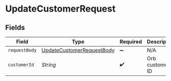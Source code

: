 # UpdateCustomerRequest


## Fields

| Field                                                                             | Type                                                                              | Required                                                                          | Description                                                                       |
| --------------------------------------------------------------------------------- | --------------------------------------------------------------------------------- | --------------------------------------------------------------------------------- | --------------------------------------------------------------------------------- |
| `requestBody`                                                                     | [UpdateCustomerRequestBody](../../models/operations/UpdateCustomerRequestBody.md) | :heavy_minus_sign:                                                                | N/A                                                                               |
| `customerId`                                                                      | *String*                                                                          | :heavy_check_mark:                                                                | Orb customer ID                                                                   |